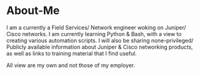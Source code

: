 # About-Me
I am a currently a Field Services/ Network engineer woking on Juniper/ Cisco networks.
I am currently learning Python & Bash, with a view to creating various automation scripts.
I will also be sharing none-privileged/ Publicly available information about Juniper & Cisco networking products, as well as links to training material that I find useful.

All view are my own and not those of my employer.
